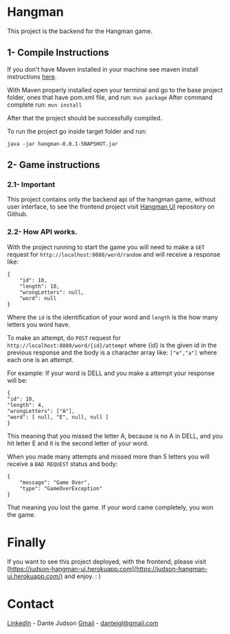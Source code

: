 

# Hangman
This project is the backend for the Hangman game.  

## 1- Compile Instructions
If you don't have Maven installed in your machine see maven install instructions [here](https://maven.apache.org/install.html).

With Maven properly installed open your terminal and go to the base project folder, ones that have pom.xml file, and run:
`mvn package`
After command complete run:
`mvn install`

After that the project should be successfully compiled.

To run the project go inside target folder and run:

`java -jar hangman-0.0.1-SNAPSHOT.jar`

## 2- Game instructions

### 2.1- Important
This project contains only the backend api of the hangman game, without user interface, to see the frontend project visit [Hangman UI](https://github.com/dante-judson/hangman-ui) repository on Github.

### 2.2- How API works.
With the project running to start the game you will need to make a `GET` request for `http://localhost:8080/word/random` and will receive a response like:

    {
	    "id": 10,
	    "length": 10,
	    "wrongLetters": null,
	    "word": null
    }
Where the `id` is the identification of your word and `length` is the how many letters you word have.

To make an attempt, do  `POST` request for `http://localhost:8080/word/{id}/attempt` where {id} is the given id in the previous response and the body is a character array like: `["e","a"]` where each one is an attempt.

For example: If your word is DELL and you make a attempt your response will be:

	{
    "id": 10,
    "length": 4,
    "wrongLetters": ["A"],
    "word": [ null, "E", null, null ]
	}
This meaning that you missed the letter A, because is no A in DELL, and you hit letter E and it is the second letter of your word.

When you made many attempts and missed more than 5 letters you will receive a `BAD REQUEST` status and body:
	
	{
	    "message": "Game Over",
	    "type": "GameOverException"
	}
	
That meaning you lost the game.
If your word came completely, you won the game.

# Finally 
If you want to see this project deployed, with the frontend, please visit [https://judson-hangman-ui.herokuapp.com](https://judson-hangman-ui.herokuapp.com/) and enjoy. : )

# Contact 

[LinkedIn](https://www.linkedin.com/in/dante-judson-71507b132/) - Dante Judson
[Gmail](mailto:dantejgl@gmail.com) - dantejgl@gmail.com
